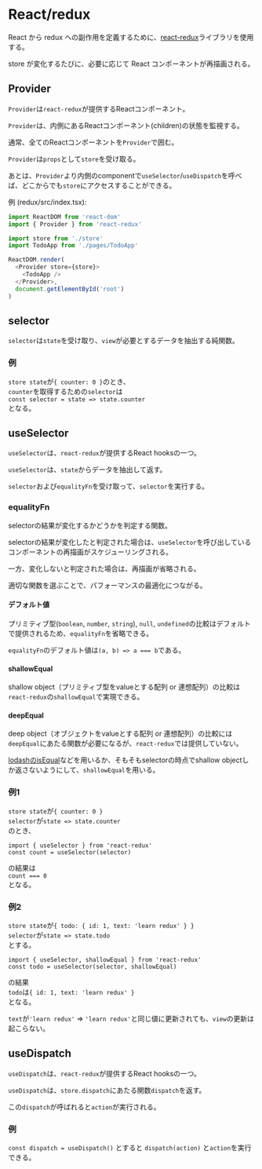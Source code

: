 # React/redux

React から redux への副作用を定義するために、[react-redux](https://react-redux.js.org/tutorials/connect)ライブラリを使用する。

store が変化するたびに、必要に応じて React コンポーネントが再描画される。

## Provider

`Provider`は`react-redux`が提供するReactコンポーネント。

`Provider`は、内側にあるReactコンポーネント(children)の状態を監視する。

通常、全てのReactコンポーネントを`Provider`で囲む。

`Provider`は`props`として`store`を受け取る。

あとは、`Provider`より内側のcomponentで`useSelector`/`useDispatch`を呼べば、どこからでも`store`にアクセスすることができる。

例 (redux/src/index.tsx):

```ts
import ReactDOM from 'react-dom'
import { Provider } from 'react-redux'

import store from './store'
import TodoApp from './pages/TodoApp'

ReactDOM.render(
  <Provider store={store}>
    <TodoApp />
  </Provider>,
  document.getElementById('root')
)
```

## selector

`selector`は`state`を受け取り、`view`が必要とするデータを抽出する純関数。

### 例

`store state`が`{ counter: 0 }`のとき、<br/>
`counter`を取得するための`selector`は<br/>
`const selector = state => state.counter`<br/>
となる。

## useSelector

`useSelector`は、`react-redux`が提供するReact hooksの一つ。

`useSelector`は、`state`からデータを抽出して返す。

`selector`および`equalityFn`を受け取って、`selector`を実行する。

### equalityFn

selectorの結果が変化するかどうかを判定する関数。

selectorの結果が変化したと判定された場合は、`useSelector`を呼び出しているコンポーネントの再描画がスケジューリングされる。

一方、変化しないと判定された場合は、再描画が省略される。

適切な関数を選ぶことで、パフォーマンスの最適化につながる。

#### デフォルト値

プリミティブ型(`boolean`, `number`, `string`), `null`, `undefined`の比較はデフォルトで提供されるため、`equalityFn`を省略できる。

`equalityFn`のデフォルト値は`(a, b) => a === b`である。

#### shallowEqual

shallow object（プリミティブ型をvalueとする配列 or 連想配列）の比較は`react-redux`の`shallowEqual`で実現できる。

#### deepEqual

deep object（オブジェクトをvalueとする配列 or 連想配列）の比較には`deepEqual`にあたる関数が必要になるが、`react-redux`では提供していない。

[lodashのisEqual](https://lodash.com/docs/4.17.15#isEqual)などを用いるか、そもそもselectorの時点でshallow objectしか返さないようにして、`shallowEqual`を用いる。

### 例1

`store state`が`{ counter: 0 }`<br/>
`selector`が`state => state.counter`<br/>
のとき、
```
import { useSelector } from 'react-redux'
const count = useSelector(selector)
```
の結果は<br/>
`count === 0`<br/>
となる。

### 例2

`store state`が`{ todo: { id: 1, text: 'learn redux' } }`<br/>
`selector`が`state => state.todo`<br/>
とする。<br/>
```
import { useSelector, shallowEqual } from 'react-redux'
const todo = useSelector(selector, shallowEqual)
```
の結果<br/>
`todo`は`{ id: 1, text: 'learn redux' }`<br/>
となる。

`text`が`'learn redux'` => `'learn redux'`と同じ値に更新されても、`view`の更新は起こらない。

## useDispatch

`useDispatch`は、`react-redux`が提供するReact hooksの一つ。

`useDispatch`は、`store.dispatch`にあたる関数`dispatch`を返す。

この`dispatch`が呼ばれると`action`が実行される。

### 例

`const dispatch = useDispatch()`
とすると
`dispatch(action)`
と`action`を実行できる。
